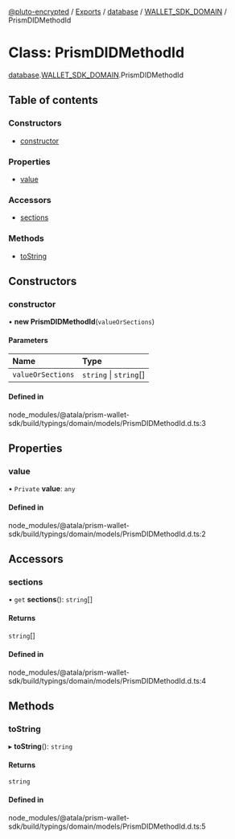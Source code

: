 [@pluto-encrypted](../README.md) / [Exports](../modules.md) / [database](../modules/database-1.md) / [WALLET\_SDK\_DOMAIN](../modules/database-1.WALLET_SDK_DOMAIN.md) / PrismDIDMethodId

# Class: PrismDIDMethodId

[database](../modules/database-1.md).[WALLET\_SDK\_DOMAIN](../modules/database-1.WALLET_SDK_DOMAIN.md).PrismDIDMethodId

## Table of contents

### Constructors

- [constructor](database-1.WALLET_SDK_DOMAIN.PrismDIDMethodId.md#constructor)

### Properties

- [value](database-1.WALLET_SDK_DOMAIN.PrismDIDMethodId.md#value)

### Accessors

- [sections](database-1.WALLET_SDK_DOMAIN.PrismDIDMethodId.md#sections)

### Methods

- [toString](database-1.WALLET_SDK_DOMAIN.PrismDIDMethodId.md#tostring)

## Constructors

### constructor

• **new PrismDIDMethodId**(`valueOrSections`)

#### Parameters

| Name | Type |
| :------ | :------ |
| `valueOrSections` | `string` \| `string`[] |

#### Defined in

node_modules/@atala/prism-wallet-sdk/build/typings/domain/models/PrismDIDMethodId.d.ts:3

## Properties

### value

• `Private` **value**: `any`

#### Defined in

node_modules/@atala/prism-wallet-sdk/build/typings/domain/models/PrismDIDMethodId.d.ts:2

## Accessors

### sections

• `get` **sections**(): `string`[]

#### Returns

`string`[]

#### Defined in

node_modules/@atala/prism-wallet-sdk/build/typings/domain/models/PrismDIDMethodId.d.ts:4

## Methods

### toString

▸ **toString**(): `string`

#### Returns

`string`

#### Defined in

node_modules/@atala/prism-wallet-sdk/build/typings/domain/models/PrismDIDMethodId.d.ts:5
